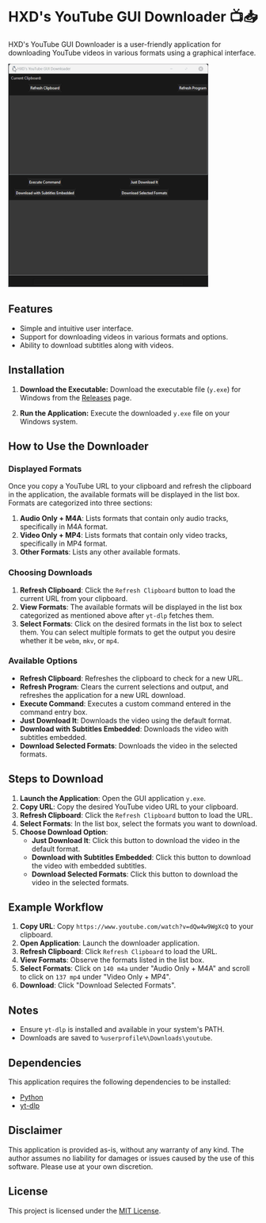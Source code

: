 # HXD's YouTube GUI Downloader 📺📥

HXD's YouTube GUI Downloader is a user-friendly application for downloading YouTube videos in various formats using a graphical interface.

![](https://github.com/himanshuxd/HXD-yt-dlp-GUI/blob/main/demo.gif)

## Features

- Simple and intuitive user interface.
- Support for downloading videos in various formats and options.
- Ability to download subtitles along with videos.

## Installation

1. **Download the Executable:** Download the executable file (`y.exe`) for Windows from the [Releases](https://github.com/himanshuxd/HXD-yt-dlp-GUI/releases/) page.

2. **Run the Application:** Execute the downloaded `y.exe` file on your Windows system.

## How to Use the Downloader

### Displayed Formats

Once you copy a YouTube URL to your clipboard and refresh the clipboard in the application, the available formats will be displayed in the list box. Formats are categorized into three sections:

1. **Audio Only + M4A**: Lists formats that contain only audio tracks, specifically in M4A format.
2. **Video Only + MP4**: Lists formats that contain only video tracks, specifically in MP4 format.
3. **Other Formats**: Lists any other available formats.

### Choosing Downloads

1. **Refresh Clipboard**: Click the `Refresh Clipboard` button to load the current URL from your clipboard.
2. **View Formats**: The available formats will be displayed in the list box categorized as mentioned above after `yt-dlp` fetches them.
3. **Select Formats**: Click on the desired formats in the list box to select them. You can select multiple formats to get the output you desire whether it be `webm`, `mkv`, or `mp4`.

### Available Options

- **Refresh Clipboard**: Refreshes the clipboard to check for a new URL.
- **Refresh Program**: Clears the current selections and output, and refreshes the application for a new URL download.
- **Execute Command**: Executes a custom command entered in the command entry box.
- **Just Download It**: Downloads the video using the default format.
- **Download with Subtitles Embedded**: Downloads the video with subtitles embedded.
- **Download Selected Formats**: Downloads the video in the selected formats.

## Steps to Download

1. **Launch the Application**: Open the GUI application `y.exe`.
2. **Copy URL**: Copy the desired YouTube video URL to your clipboard.
3. **Refresh Clipboard**: Click the `Refresh Clipboard` button to load the URL.
4. **Select Formats**: In the list box, select the formats you want to download.
5. **Choose Download Option**:
    - **Just Download It**: Click this button to download the video in the default format.
    - **Download with Subtitles Embedded**: Click this button to download the video with embedded subtitles.
    - **Download Selected Formats**: Click this button to download the video in the selected formats.

## Example Workflow

1. **Copy URL**: Copy `https://www.youtube.com/watch?v=dQw4w9WgXcQ` to your clipboard.
2. **Open Application**: Launch the downloader application.
3. **Refresh Clipboard**: Click `Refresh Clipboard` to load the URL.
4. **View Formats**: Observe the formats listed in the list box.
5. **Select Formats**: Click on `140 m4a` under "Audio Only + M4A" and scroll to click on `137 mp4` under "Video Only + MP4".
6. **Download**: Click "Download Selected Formats".

## Notes

- Ensure `yt-dlp` is installed and available in your system's PATH.
- Downloads are saved to `%userprofile%\Downloads\youtube`.

## Dependencies

This application requires the following dependencies to be installed:

- [Python](https://www.python.org/downloads/)
- [yt-dlp](https://github.com/yt-dlp/yt-dlp) 

## Disclaimer

This application is provided as-is, without any warranty of any kind. The author assumes no liability for damages or issues caused by the use of this software. Please use at your own discretion.

## License

This project is licensed under the [MIT License](https://github.com/himanshuxd/HXD-yt-dlp-GUI/blob/main/LICENSE).
